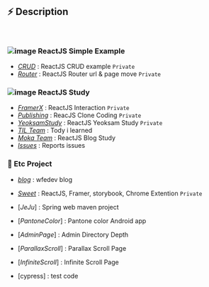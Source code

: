 
## ⚡ Description

<br />

### ![image](https://user-images.githubusercontent.com/54713067/74564694-fae05400-4fb2-11ea-961e-c2d777573e73.png) ReactJS Simple Example

- [*CRUD*](https://github.com/wfedev/wfedev/blob/master/ReactJS/CRUD.md) : ReactJS CRUD example `Private`
- [*Router*](https://github.com/wfedev/wfedev/blob/master/ReactJS/Router.md) : ReactJS Router url & page move `Private`

### ![image](https://user-images.githubusercontent.com/54713067/74564694-fae05400-4fb2-11ea-961e-c2d777573e73.png) ReactJS Study

- [*FramerX*](https://github.com/wfedev/wfedev/blob/master/Study/FramerX.md) : ReactJS Interaction `Private`
- [*Publishing*](https://github.com/wfedev/wfedev/blob/master/Study/Publishing.md) : ReacJS Clone Coding `Private`
- [*YeoksamStudy*](https://github.com/wfedev/YeoksamStudy) : ReactJS Yeoksam Study `Private`
- [*TIL Team*](https://github.com/wfedev/wfedev/blob/master/Study/TIL.md) : Tody i learned 
- [*Moka Team*](./Study/Moka/MokaReact.md) : ReactJS Blog Study
- [*Issues*](https://github.com/sweet-react/issue-repo/issues) : Reports issues

### 📌 Etc Project

- [*blog*](https://github.com/sweet-react/blog) : wfedev blog
- [*Sweet*](https://github.com/wfedev/wfedev/blob/master/Study/SweetList.md) : ReactJS, Framer, storybook, Chrome Extention `Private`

- [*JeJu*] : Spring web maven project
- [*PantoneColor*] : Pantone color Android app
- [*AdminPage*] : Admin Directory Depth

- [*ParallaxScroll*] : Parallax Scroll Page
- [*InfiniteScroll*] : Infinite Scroll Page
- [cypress] : test code
